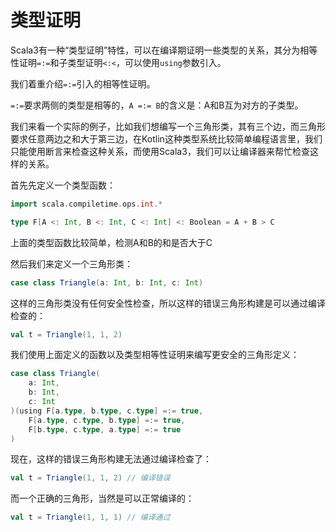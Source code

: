 # 类型证明

Scala3有一种“类型证明”特性，可以在编译期证明一些类型的关系，其分为相等性证明`=:=`和子类型证明`<:<`，可以使用`using`参数引入。

我们着重介绍`=:=`引入的相等性证明。

`=:=`要求两侧的类型是相等的，`A =:= B`的含义是：A和B互为对方的子类型。

我们来看一个实际的例子，比如我们想编写一个三角形类，其有三个边，而三角形要求任意两边之和大于第三边，在Kotlin这种类型系统比较简单编程语言里，我们只能使用断言来检查这种关系，而使用Scala3，我们可以让编译器来帮忙检查这样的关系。

首先先定义一个类型函数：

```scala
import scala.compiletime.ops.int.*

type F[A <: Int, B <: Int, C <: Int] <: Boolean = A + B > C
```

上面的类型函数比较简单，检测A和B的和是否大于C

然后我们来定义一个三角形类：

```scala
case class Triangle(a: Int, b: Int, c: Int)
```

这样的三角形类没有任何安全性检查，所以这样的错误三角形构建是可以通过编译检查的：

```scala
val t = Triangle(1, 1, 2)
```

我们使用上面定义的函数以及类型相等性证明来编写更安全的三角形定义：

```scala
case class Triangle(
    a: Int, 
    b: Int, 
    c: Int
)(using F[a.type, b.type, c.type] =:= true, 
    F[a.type, c.type, b.type] =:= true, 
    F[b.type, c.type, a.type] =:= true
) 
```

现在，这样的错误三角形构建无法通过编译检查了：

```scala
val t = Triangle(1, 1, 2) // 编译错误
```

而一个正确的三角形，当然是可以正常编译的：

```scala
val t = Triangle(1, 1, 1) // 编译通过
```